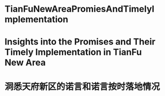 # TianFuNewAreaPromiesAndTimelyImplementation
# Insights into the Promises and Their Timely Implementation in TianFu New Area
# 洞悉天府新区的诺言和诺言按时落地情况
